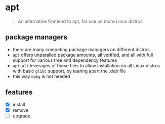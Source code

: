 # apt
> An alternative frontend to apt, for use on more Linux distros
## package managers
- there are many competing package managers on different distros
- `apt` offers unparalled package amounts, all verified, and all with full support for various tree and dependency features
- `apt-alt` leverages of these files to allow installation on all Linux distros with basic `glibc` support, by tearing apart the .deb file
- this way `dpkg` is not needed
## features
- [x] install
- [x] remove
- [ ] upgrade
